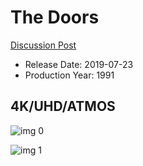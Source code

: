 # The Doors

[Discussion Post](https://www.avsforum.com/threads/bass-eq-for-filtered-movies.2995212/post-58336018)

* Release Date: 2019-07-23
* Production Year: 1991

## 4K/UHD/ATMOS

![img 0](https://i.imgur.com/Yth3qNV.jpg)

![img 1](https://i.imgur.com/PZWw0DH.jpg)

